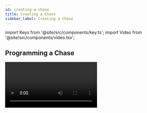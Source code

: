 ```yaml
---
id: creating-a-chase
title: Creating a Chase
sidebar_label: Creating a Chase
---
```


import Keys from '@site/src/components/key.ts';
import Video from '@site/src/components/video.tsx';

## Programming a Chase

<Video videoId="M0h5zV4S_OI" title="Recording a Chase" />

To program a chase, you have to set up the look for each cue in the
chase, then save it.

You can either set all the fixtures and dimmers manually for each cue in
the chase, you can use [Quick Build](#creating-a-chase-with-quick-build)
to create a state from [palettes](../palettes.md) and
[cues](../cues.md), or you can use
[<Keys.HardKey>Include</Keys.HardKey>](../cues/editing-cues.md#using-parts-of-existing-cues-the-include-function)
to load in cues.

1. Press <Keys.HardKey>Record</Keys.HardKey> then select <Keys.SoftKey>Chase</Keys.SoftKey>. *(Some consoles also have a <Keys.HardKey>Record Chase</Keys.HardKey> button)*.
2. Press the **Select** button of the playback where you want to store the
chase *(you can also store chases on touch buttons in the Playbacks
window)*.
3. Set up the look for the first cue, either manually or by using
[<Keys.HardKey>Include</Keys.HardKey>](../cues/editing-cues.md#using-parts-of-existing-cues-the-include-function)
on existing cues.
4. You can change the number given to the step using <Keys.SoftKey>Step Number</Keys.SoftKey>
5. Press the **Select** button of the playback to store the programmer
contents as a step of the chase. You can also press <Keys.SoftKey>Append Step</Keys.SoftKey> on
the menu.
6. Press <Keys.HardKey>Clear</Keys.HardKey> *(unless you want to re-use the contents of the
programmer)*, then repeat steps 3 - 5.
7. Press <Keys.HardKey>Exit</Keys.HardKey> to finish when you have stored all the cues you want.

---

-   <Keys.SoftKey>Record Mode</Keys.SoftKey> lets you select:

    - <Keys.SoftKey>Record By Fixture</Keys.SoftKey> - all attributes of
    any modified or selected fixture are saved

    - <Keys.SoftKey>Record By Channel</Keys.SoftKey> - only
    modified attributes are saved

    - <Keys.SoftKey>Record Stage</Keys.SoftKey> - all fixtures with a
    non-zero dimmer setting are saved

    - &nbsp;<Keys.SoftKey>Quick Build</Keys.SoftKey> - [see next section](#creating-a-chase-with-quick-build)

-   The cue number currently being saved, and the total number of cues,
    is shown on the top line of the display.

-   Press <Keys.HardKey>Clear</Keys.HardKey> when you have finished recording the chase,
    otherwise when you try to play it back the programmer will override
    the chase and you won't see the chase properly.

-   You can record [shapes](../effects.md) in a chase. If the same shape is saved in
    subsequent cues it will continue from step to step and if not it
    will stop at the end of the cue. *(The shape is the same if you
    didn't press <Keys.HardKey>Clear</Keys.HardKey> after the previous step, and didn't change
    the speed, size or phase of the shape from the previous step; or if
    you [Included](../cues/editing-cues.md#using-parts-of-existing-cues-the-include-function)
    the shape from the previous step and have not modified
    it)*

-   You can set a legend for the chase by pressing <Keys.SoftKey>Set Legend</Keys.SoftKey>, then
    pressing the **Select** button for the chase and entering the legend, as
    with cues.

-   There is no limit to the number of steps in a chase.

## Creating a Chase with Quick Build

Quick Build mode, as the name suggests, allows you to build a chase very
quickly from existing palettes and playbacks.

Start recording a chase as described in the previous section, set <Keys.SoftKey>Record Mode</Keys.SoftKey> to Quick Build.

Select any [palette](../palettes.md) or playback to insert that item as a step in the
chase. If you select multiple palettes by selecting a range of buttons,
each palette will be added as a separate step.

To insert specific fixtures from a palette or playback, select the
fixtures first and then select the palette or playback.
